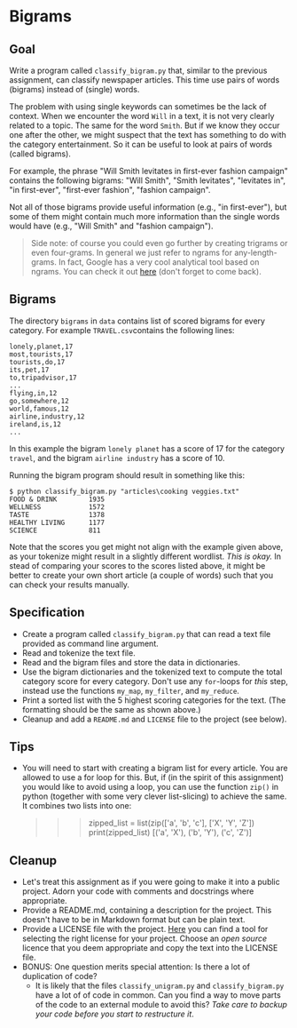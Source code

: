 # Bigrams

## Goal

Write a program called `classify_bigram.py` that, similar to the previous assignment, can classify newspaper articles. This time use pairs of words (bigrams) instead of (single) words.

The problem with using single keywords can sometimes be the lack of context. When we encounter the word `Will` in a text, it is not very clearly related to a topic. The same for the word `Smith`. But if we know they occur one after the other, we might suspect that the text has something to do with the category entertainment. So it can be useful to look at pairs of words (called bigrams).

For example, the phrase "Will Smith levitates in first-ever fashion campaign" contains the following bigrams: "Will Smith", "Smith levitates", "levitates in", "in first-ever", "first-ever fashion", "fashion campaign".

Not all of those bigrams provide useful information (e.g., "in first-ever"), but some of them might contain much more information than the single words would have (e.g., "Will Smith" and "fashion campaign").

> Side note: of course you could even go further by creating trigrams or even four-grams. In general we just refer to ngrams for any-length-grams. In fact, Google has a very cool analytical tool based on ngrams. You can check it out [here](https://books.google.com/ngrams/graph?content=natural+language+processing%2Cfunctional+programming&year_start=1960&year_end=2008&corpus=15&smoothing=3&share=&direct_url=t1%3B%2Cnatural%20language%20processing%3B%2Cc0%3B.t1%3B%2Cfunctional%20programming%3B%2Cc0) (don't forget to come back).

## Bigrams

The directory `bigrams` in `data` contains list of scored bigrams for every category. For example `TRAVEL.csv`contains the following lines:

    lonely,planet,17
    most,tourists,17
    tourists,do,17
    its,pet,17
    to,tripadvisor,17
    ...
    flying,in,12
    go,somewhere,12
    world,famous,12
    airline,industry,12
    ireland,is,12
    ...

In this example the bigram `lonely planet` has a score of 17 for the category `travel`, and the bigram `airline industry` has a score of 10.

Running the bigram program should result in something like this:

    $ python classify_bigram.py "articles\cooking veggies.txt"
    FOOD & DRINK        1935
    WELLNESS            1572
    TASTE               1378
    HEALTHY LIVING      1177
    SCIENCE             811

Note that the scores you get might not align with the example given above, as your tokenize might result in a slightly different wordlist. *This is okay.* In stead of comparing your scores to the scores listed above, it might be better to create your own short article (a couple of words) such that you can check your results manually.

## Specification

* Create a program called `classify_bigram.py` that can read a text file provided as command line argument.
* Read and tokenize the text file.
* Read and the bigram files and store the data in dictionaries.
* Use the bigram dictionaries and the tokenized text to compute the total category score for every category. Don't use any `for`-loops for *this* step, instead use the functions `my_map`, `my_filter`, and `my_reduce`.
* Print a sorted list with the 5 highest scoring categories for the text. (The formatting should be the same as shown above.)
* Cleanup and add a `README.md` and `LICENSE` file to the project (see below).

## Tips

* You will need to start with creating a bigram list for every article. You are allowed to use a for loop for this. But, if (in the spirit of this assignment) you would like to avoid using a loop, you can use the function `zip()` in python (together with some very clever list-slicing) to achieve the same. It combines two lists into one:

    >>> zipped_list = list(zip(['a', 'b', 'c'], ['X', 'Y', 'Z'])
    >>> print(zipped_list)
    [('a', 'X'), ('b', 'Y'), ('c', 'Z')]

## Cleanup

* Let's treat this assignment as if you were going to make it into a public project. Adorn your code with comments and docstrings where appropriate.
* Provide a README.md, containing a description for the project. This doesn't have to be in Markdown format but can be plain text.
* Provide a LICENSE file with the project. [Here](https://choosealicense.com/) you can find a tool for selecting the right license for your project. Choose an *open source* licence that you deem appropriate and copy the text into the LICENSE file.
* BONUS: One question merits special attention: Is there a lot of duplication of code?
    * It is likely that the files `classify_unigram.py` and `classify_bigram.py` have a lot of of code in common. Can you find a way to move parts of the code to an external module to avoid this? *Take care to backup your code before you start to restructure it*.
